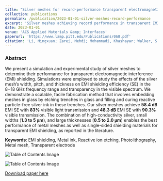 ```yaml
---
title: "Silver meshes for record-performance transparent electromagnetic interference shielding"
collection: publications
permalink: /publication/2023-01-01-silver-meshes-record-performance
excerpt: 'Silver meshes achieving record performance in transparent EMI shielding.'
date: 2023-01-01
venue: 'ACS Applied Materials &amp; Interfaces'
paperurl: 'https://www.lamp.pitt.edu/Publications/060.pdf'
citation: 'Li, Mingxuan; Zarei, Mehdi; Mohammadi, Khashayar; Walker, S Brett; LeMieux, Melbs; Leu, Paul W. (2023). &quot;Silver meshes for record-performance transparent electromagnetic interference shielding.&quot; <i>ACS Applied Materials &amp; Interfaces</i>. 15(25): 30591-30599.'
---
```

### Abstract

We present a simulation and experimental study of silver meshes to determine their performance for transparent electromagnetic interference (EMI) shielding. Simulations were employed to study the effects of the silver mesh’s width, pitch, and thickness on EMI shielding efficiency (SE) in the 8−18 GHz frequency range and transparency in the visible spectrum. We demonstrate a scalable, facile fabrication method that involves embedding meshes in glass by etching trenches in glass and filling and curing reactive particle-free silver ink in these trenches. Our silver meshes achieve **58.4 dB** EMI SE with **83%** visible light transmission and **48.3 dB** EMI SE with **90.3%** visible transmission. The combination of high-conductivity silver, small widths (**1.3 to 5 μm**), and large thicknesses (**0.5 to 2.0 μm**) enables the best performance of metal meshes as well as single-sided shielding materials for transparent EMI shielding, as reported in the literature.

**Keywords**: EMI shielding, Metal ink, Reactive ion etching, Photolithography, Metal mesh, Transparent electrode


![Table of Contents Image](/images/2024-07-01-TOC.jpg)

![Table of Contents Image](/images/2024-07-01-TOC2.jpg)

[Download paper here](https://www.lamp.pitt.edu/Publications/060.pdf)

<!-- Recommended citation: Li, Mingxuan; Zarei, Mehdi; Mohammadi, Khashayar; Walker, S Brett; LeMieux, Melbs; Leu, Paul W. (2023). "Silver meshes for record-performance transparent electromagnetic interference shielding." <i>ACS Applied Materials & Interfaces</i>. 15(25): 30591-30599. -->